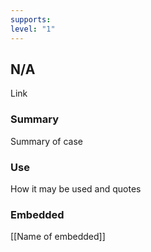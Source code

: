 ```yaml
---
supports: 
level: "1"
---
```

## N/A

Link

### Summary

Summary of case

### Use

How it may be used and quotes

### Embedded

[[Name of embedded]]